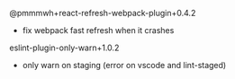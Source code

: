 @pmmmwh+react-refresh-webpack-plugin+0.4.2

- fix webpack fast refresh when it crashes

eslint-plugin-only-warn+1.0.2

- only warn on staging (error on vscode and lint-staged)
